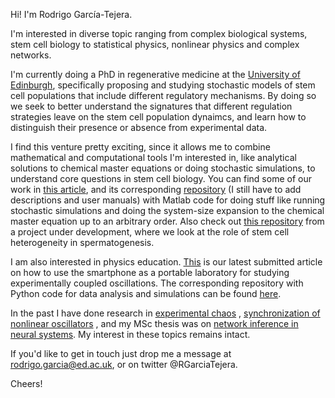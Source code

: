 Hi! I'm Rodrigo García-Tejera. 

I'm interested in diverse topic ranging from complex biological systems, stem cell biology to statistical physics, nonlinear physics and complex networks.  

I'm currently doing a PhD in regenerative medicine at the [University of Edinburgh](https://www.ed.ac.uk/regenerative-medicine/research/linus-schumacher), specifically proposing and studying stochastic models of stem cell populations that include different regulatory mechanisms. By doing so we seek to better understand the signatures that different regulation strategies leave on the stem cell population dynaimcs, and learn how to distinguish their presence or absence from experimental data. 

I find this venture pretty exciting, since it allows me to combine mathematical and computational tools I'm interested in, like analytical solutions to chemical master equations or doing stochastic simulations, to understand core questions in stem cell biology. You can find some of our work in [this article](https://royalsocietypublishing.org/doi/10.1098/rspa.2022.0376), and its corresponding [repository](https://github.com/RodrigoGarciaTejera/vBD_simulations) (I still have to add descriptions and user manuals) with Matlab code for doing stuff like running stochastic simulations and doing the system-size expansion to the chemical master equation up to an arbitrary order. Also check out [this repository](https://github.com/RodrigoGarciaTejera/SpermStem) from a project under development, where we look at the role of stem cell heterogeneity in spermatogenesis.   

I am also interested in physics education. [This](https://arxiv.org/abs/2212.06949) is our latest submitted article on how to use the smartphone as a portable laboratory for studying experimentally coupled oscillations. The corresponding repository with Python code for data analysis and simulations can be found [here](https://github.com/RodrigoGarciaTejera/WilberforcePendulum). 

In the past I have done research in [experimental chaos](https://www.sciencedirect.com/science/article/abs/pii/S0960077913000672) , [synchronization of nonlinear oscillators](https://link.springer.com/article/10.1140/epjst/e2014-02295-6) , and my MSc thesis was on [network inference in neural systems](https://www.nature.com/articles/s41598-020-59198-7). My interest in these topics remains intact.     

If you'd like to get in touch just drop me a message at rodrigo.garcia@ed.ac.uk, or on twitter @RGarciaTejera. 

Cheers! 

<!---     , where we propose a model (vBD) that describes stem cell dynamics when they are competing for access to a limited space, and we solve analytically its corresponding chemical master equation. The corresponding [repository](..RodrigoGarciaTejera/vBD_simulations) has Matlab code with a class designed to deal with the chemical reaction network, calculating hitting times, doing stochastic simulations, etc., and another class to deal with the system-size expansion.          --> 
  




<!--- - 👋 Hi, I’m @RodrigoGarciaTejera
- 👀 I’m interested in ...
- 🌱 I’m currently learning ...
- 💞️ I’m looking to collaborate on ...
- 📫 How to reach me ... --->

<!---
RodrigoGarciaTejera/RodrigoGarciaTejera is a ✨ special ✨ repository because its `README.md` (this file) appears on your GitHub profile.
You can click the Preview link to take a look at your changes.
--->
